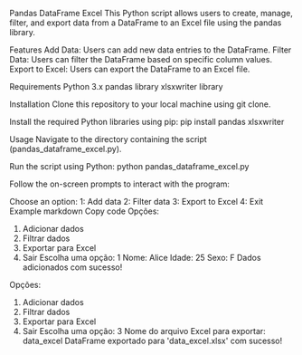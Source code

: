 Pandas DataFrame Excel
This Python script allows users to create, manage, filter, and export data from a DataFrame to an Excel file using the pandas library.

Features
Add Data: Users can add new data entries to the DataFrame.
Filter Data: Users can filter the DataFrame based on specific column values.
Export to Excel: Users can export the DataFrame to an Excel file.

Requirements
Python 3.x
pandas library
xlsxwriter library

Installation
Clone this repository to your local machine using git clone.

Install the required Python libraries using pip:
pip install pandas xlsxwriter

Usage
Navigate to the directory containing the script (pandas_dataframe_excel.py).

Run the script using Python:
python pandas_dataframe_excel.py

Follow the on-screen prompts to interact with the program:

Choose an option:
1: Add data
2: Filter data
3: Export to Excel
4: Exit
Example
markdown
Copy code
Opções:
1. Adicionar dados
2. Filtrar dados
3. Exportar para Excel
4. Sair
Escolha uma opção: 1
Nome: Alice
Idade: 25
Sexo: F
Dados adicionados com sucesso!

Opções:
1. Adicionar dados
2. Filtrar dados
3. Exportar para Excel
4. Sair
Escolha uma opção: 3
Nome do arquivo Excel para exportar: data_excel
DataFrame exportado para 'data_excel.xlsx' com sucesso!
